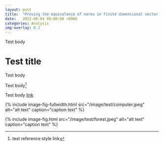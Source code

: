 ```yaml
---
layout: post
title:  "Proving the equivalence of norms in finite dimensional vector spaces via open mapping theorem"
date:   2022-08-04 00:00:00 +0900
categories: Analysis
img-overlay: 0.1
---
```


Test body 

# Test title

Test body 

Test body[^1]

Test body [link](https://www.rajin.me/)

<div class="mathjax">
</div>

{% include image-fig-fullwidth.html src="/image/test/computer.jpeg" alt="alt text" caption="caption text" %}

{% include image-fig.html src="/image/test/forest.jpeg" alt="alt text" caption="caption text" %}

[^1]: test reference style link 
